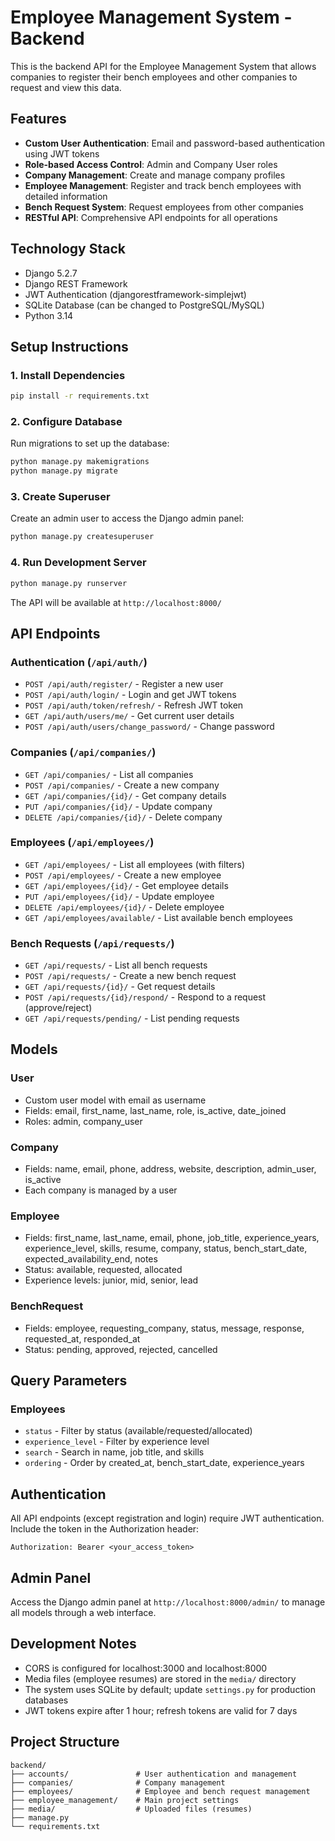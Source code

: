 # Employee Management System - Backend

This is the backend API for the Employee Management System that allows companies to register their bench employees and other companies to request and view this data.

## Features

- **Custom User Authentication**: Email and password-based authentication using JWT tokens
- **Role-based Access Control**: Admin and Company User roles
- **Company Management**: Create and manage company profiles
- **Employee Management**: Register and track bench employees with detailed information
- **Bench Request System**: Request employees from other companies
- **RESTful API**: Comprehensive API endpoints for all operations

## Technology Stack

- Django 5.2.7
- Django REST Framework
- JWT Authentication (djangorestframework-simplejwt)
- SQLite Database (can be changed to PostgreSQL/MySQL)
- Python 3.14

## Setup Instructions

### 1. Install Dependencies

```bash
pip install -r requirements.txt
```

### 2. Configure Database

Run migrations to set up the database:

```bash
python manage.py makemigrations
python manage.py migrate
```

### 3. Create Superuser

Create an admin user to access the Django admin panel:

```bash
python manage.py createsuperuser
```

### 4. Run Development Server

```bash
python manage.py runserver
```

The API will be available at `http://localhost:8000/`

## API Endpoints

### Authentication (`/api/auth/`)

- `POST /api/auth/register/` - Register a new user
- `POST /api/auth/login/` - Login and get JWT tokens
- `POST /api/auth/token/refresh/` - Refresh JWT token
- `GET /api/auth/users/me/` - Get current user details
- `POST /api/auth/users/change_password/` - Change password

### Companies (`/api/companies/`)

- `GET /api/companies/` - List all companies
- `POST /api/companies/` - Create a new company
- `GET /api/companies/{id}/` - Get company details
- `PUT /api/companies/{id}/` - Update company
- `DELETE /api/companies/{id}/` - Delete company

### Employees (`/api/employees/`)

- `GET /api/employees/` - List all employees (with filters)
- `POST /api/employees/` - Create a new employee
- `GET /api/employees/{id}/` - Get employee details
- `PUT /api/employees/{id}/` - Update employee
- `DELETE /api/employees/{id}/` - Delete employee
- `GET /api/employees/available/` - List available bench employees

### Bench Requests (`/api/requests/`)

- `GET /api/requests/` - List all bench requests
- `POST /api/requests/` - Create a new bench request
- `GET /api/requests/{id}/` - Get request details
- `POST /api/requests/{id}/respond/` - Respond to a request (approve/reject)
- `GET /api/requests/pending/` - List pending requests

## Models

### User
- Custom user model with email as username
- Fields: email, first_name, last_name, role, is_active, date_joined
- Roles: admin, company_user

### Company
- Fields: name, email, phone, address, website, description, admin_user, is_active
- Each company is managed by a user

### Employee
- Fields: first_name, last_name, email, phone, job_title, experience_years, experience_level, skills, resume, company, status, bench_start_date, expected_availability_end, notes
- Status: available, requested, allocated
- Experience levels: junior, mid, senior, lead

### BenchRequest
- Fields: employee, requesting_company, status, message, response, requested_at, responded_at
- Status: pending, approved, rejected, cancelled

## Query Parameters

### Employees
- `status` - Filter by status (available/requested/allocated)
- `experience_level` - Filter by experience level
- `search` - Search in name, job title, and skills
- `ordering` - Order by created_at, bench_start_date, experience_years

## Authentication

All API endpoints (except registration and login) require JWT authentication. Include the token in the Authorization header:

```
Authorization: Bearer <your_access_token>
```

## Admin Panel

Access the Django admin panel at `http://localhost:8000/admin/` to manage all models through a web interface.

## Development Notes

- CORS is configured for localhost:3000 and localhost:8000
- Media files (employee resumes) are stored in the `media/` directory
- The system uses SQLite by default; update `settings.py` for production databases
- JWT tokens expire after 1 hour; refresh tokens are valid for 7 days

## Project Structure

```
backend/
├── accounts/               # User authentication and management
├── companies/              # Company management
├── employees/              # Employee and bench request management
├── employee_management/    # Main project settings
├── media/                  # Uploaded files (resumes)
├── manage.py
└── requirements.txt
```
